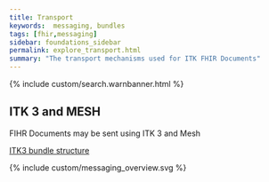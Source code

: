 ```yaml
---
title: Transport
keywords:  messaging, bundles
tags: [fhir,messaging]
sidebar: foundations_sidebar
permalink: explore_transport.html
summary: "The transport mechanisms used for ITK FHIR Documents"
---
```


{% include custom/search.warnbanner.html %}


## ITK 3 and MESH  ##

FIHR Documents may be sent using ITK 3 and Mesh

<a href="https://nhsconnect.github.io/ITK3-FHIR-Messaging-Distribution/explore_bundle_structures.html" target="_blank">ITK3 bundle structure</a>

{% include custom/messaging_overview.svg %}









